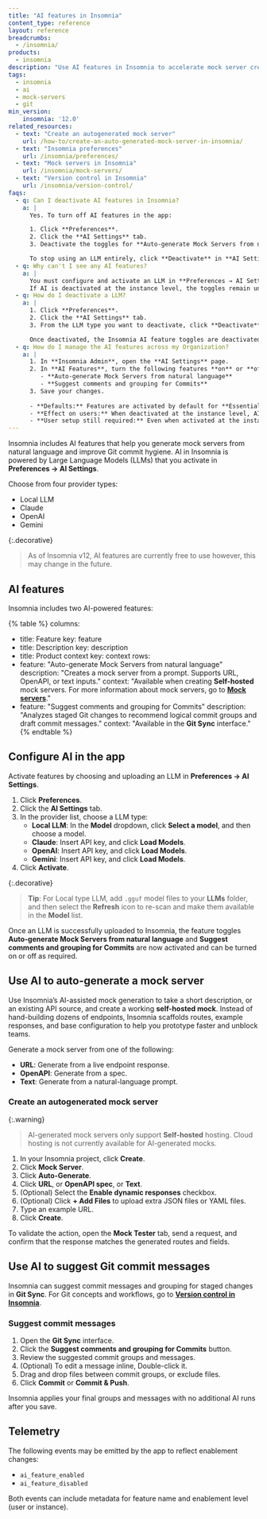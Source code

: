 ```yaml
---
title: "AI features in Insomnia"
content_type: reference
layout: reference
breadcrumbs:
  - /insomnia/
products:
  - insomnia
description: "Use AI features in Insomnia to accelerate mock server creation and improve Git commit hygiene. Enable features by activating a large language model (LLM) in **Preferences → AI Settings** and turning on the feature toggles."
tags:
  - insomnia
  - ai
  - mock-servers
  - git
min_version:
    insomnia: '12.0'
related_resources:
  - text: "Create an autogenerated mock server"
    url: /how-to/create-an-auto-generated-mock-server-in-insomnia/
  - text: "Insomnia preferences"
    url: /insomnia/preferences/
  - text: "Mock servers in Insomnia"
    url: /insomnia/mock-servers/
  - text: "Version control in Insomnia"
    url: /insomnia/version-control/
faqs:
  - q: Can I deactivate AI features in Insomnia?
    a: |
      Yes. To turn off AI features in the app:

      1. Click **Preferences**.
      2. Click the **AI Settings** tab.
      3. Deactivate the toggles for **Auto-generate Mock Servers from natural language** and **Suggest comments and grouping for Commits**.

      To stop using an LLM entirely, click **Deactivate** in **AI Settings**.  
  - q: Why can't I see any AI features?
    a: |
      You must configure and activate an LLM in **Preferences → AI Settings**.  
      If AI is deactivated at the instance level, the toggles remain unavailable in the UI.
  - q: How do I deactivate a LLM?
    a: |
      1. Click **Preferences**.
      2. Click the **AI Settings** tab.
      3. From the LLM type you want to deactivate, click **Deactivate**.

      Once deactivated, the Insomnia AI feature toggles are deactivated until a new LLM is configured.
  - q: How do I manage the AI features across my Organization?
    a: |
      1. In **Insomnia Admin**, open the **AI Settings** page.
      2. In **AI Features**, turn the following features **on** or **off** at the instance level:
         - **Auto-generate Mock Servers from natural language**
         - **Suggest comments and grouping for Commits**
      3. Save your changes.
      
      - **Defaults:** Features are activated by default for **Essentials** and **Pro** plans, and deactivated by default for **Enterprise** plans.
      - **Effect on users:** When deactivated at the instance level, AI-supported features do not appear in the main app UI and the toggles in **Preferences → AI Settings** display an error explaination.
      - **User setup still required:** Even when activated at the instance level, each user must **activate a model** in **Preferences → AI Settings** before they can turn on feature toggles. 
---
```


Insomnia includes AI features that help you generate mock servers from natural language and improve Git commit hygiene. AI in Insomnia is powered by Large Language Models (LLMs) that you activate in **Preferences → AI Settings**. 

Choose from four provider types: 
- Local LLM
- Claude
- OpenAI
- Gemini

{:.decorative}
> As of Insomnia v12, AI features are currently free to use however, this may change in the future.

## AI features

Insomnia includes two AI-powered features:

{% table %}
columns:
  - title: Feature
    key: feature
  - title: Description
    key: description
  - title: Product context
    key: context
rows:
  - feature: "Auto-generate Mock Servers from natural language"
    description: "Creates a mock server from a prompt. Supports URL, OpenAPI, or text inputs."
    context: "Available when creating **Self-hosted** mock servers. For more information about mock servers, go to [**Mock servers**](/insomnia/mock-servers/)."
  - feature: "Suggest comments and grouping for Commits"
    description: "Analyzes staged Git changes to recommend logical commit groups and draft commit messages."
    context: "Available in the **Git Sync** interface."
{% endtable %}

## Configure AI in the app

Activate features by choosing and uploading an LLM in **Preferences → AI Settings**.

1. Click **Preferences**.  
2. Click the **AI Settings** tab.  
3. In the provider list, choose a LLM type: 
    - **Local LLM**: In the **Model** dropdown, click **Select a model**, and then choose a model.
    - **Claude**: Insert API key, and click **Load Models**.
    - **OpenAI**: Insert API key, and click **Load Models**.
    - **Gemini**: Insert API key, and click **Load Models**.    
4. Click **Activate**.

{:.decorative}
> **Tip**: For Local type LLM, add `.gguf` model files to your **LLMs** folder, and then select the **Refresh** icon to re-scan and make them available in the **Model** list.

Once an LLM is successfully uploaded to Insomnia, the feature toggles **Auto-generate Mock Servers from natural language** and **Suggest comments and grouping for Commits** are now activated and can be turned on or off as required.

## Use AI to auto-generate a mock server

Use Insomnia’s AI-assisted mock generation to take a short description, or an existing API source, and create a working **self-hosted mock**. Instead of hand-building dozens of endpoints, Insomnia scaffolds routes, example responses, and base configuration to help you prototype faster and unblock teams.

Generate a mock server from one of the following:
- **URL**: Generate from a live endpoint response.  
- **OpenAPI**: Generate from a spec.  
- **Text**: Generate from a natural-language prompt. 

### Create an autogenerated mock server

{:.warning}
> AI-generated mock servers only support **Self-hosted** hosting. Cloud hosting is not currently available for AI-generated mocks.

1. In your Insomnia project, click **Create**.  
2. Click **Mock Server**.  
3. Click **Auto-Generate**.  
4. Click **URL**, or **OpenAPI spec**, or **Text**. 
5. (Optional) Select the **Enable dynamic responses** checkbox.  
6. (Optional) Click **+ Add Files** to upload extra JSON files or YAML files.
7. Type an example URL.
8. Click **Create**.

To validate the action, open the **Mock Tester** tab, send a request, and confirm that the response matches the generated routes and fields.

## Use AI to suggest Git commit messages

Insomnia can suggest commit messages and grouping for staged changes in **Git Sync**. For Git concepts and workflows, go to [**Version control in Insomnia**](insomnia/version-control/).

### Suggest commit messages

1. Open the **Git Sync** interface.  
2. Click the **Suggest comments and grouping for Commits** button.  
3. Review the suggested commit groups and messages.  
4. (Optional) To edit a message inline, Double-click it.  
5. Drag and drop files between commit groups, or exclude files.  
6. Click **Commit** or **Commit & Push**.

Insomnia applies your final groups and messages with no additional AI runs after you save.

## Telemetry

The following events may be emitted by the app to reflect enablement changes:

- `ai_feature_enabled`  
- `ai_feature_disabled`

Both events can include metadata for feature name and enablement level (user or instance).
